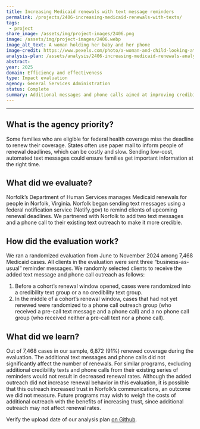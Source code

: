 ```yaml
---
title: Increasing Medicaid renewals with text message reminders
permalink: /projects/2406-increasing-medicaid-renewals-with-texts/
tags: 
 - project
share_image: /assets/img/project-images/2406.png
image: /assets/img/project-images/2406.webp 
image_alt_text: A woman holding her baby and her phone
image-credit: https://www.pexels.com/photo/a-woman-and-child-looking-at-a-cell-phone-27177479/
analysis-plan: /assets/analysis/2406-increasing-medicaid-renewals-analysis-plan.pdf
abstract: 
year: 2025
domain: Efficiency and effectiveness
type: Impact evaluation
agency: General Services Administration
status: Complete
summary: Additional messages and phone calls aimed at improving credibility of government communications did not affect the rate of health coverage renewals
---
```

---
## What is the agency priority? 
Some families who are eligible for federal health coverage miss the deadline to renew their coverage. States often use paper mail to inform people of renewal deadlines, which can be costly and slow. Sending low-cost, automated text messages could ensure families get important information at the right time.

## What did we evaluate?
Norfolk’s Department of Human Services manages Medicaid renewals for people in Norfolk, Virginia. Norfolk began sending text messages using a federal notification service (Notify.gov) to remind clients of upcoming renewal deadlines. We partnered with Norfolk to add two text messages and a phone call to their existing text outreach to make it more credible.

## How did the evaluation work?
We ran a randomized evaluation from June to November 2024 among 7,468 Medicaid cases. All clients in the evaluation were sent three “business-as-usual” reminder messages. We randomly selected clients to receive the added text message and phone call outreach as follows:
1. Before a cohort’s renewal window opened, cases were randomized into a credibility text group or a no credibility text group.
2. In the middle of a cohort’s renewal window, cases that had not yet renewed were randomized to a phone call outreach group (who received a pre-call text message and a phone call) and a no phone call group (who received neither a pre-call text nor a phone call).

## What did we learn?
Out of 7,468 cases in our sample, 6,872 (91%) renewed coverage during the evaluation. The additional text messages and phone calls did not significantly affect the number of renewals. For similar programs, excluding additional credibility texts and phone calls from their existing series of reminders would not result in decreased renewal rates. Although the added outreach did not increase renewal behavior in this evaluation, it is possible that this outreach increased trust in Norfolk’s communications, an outcome we did not measure. Future programs may wish to weigh the costs of additional outreach with the benefits of increasing trust, since additional outreach may not affect renewal rates.

Verify the upload date of our analysis plan <a class="usa-link usa-link--external" href="https://github.com/gsa-oes/office-of-evaluation-sciences/commits/master/assets/analysis/2406-increasing-medicaid-renewals-analysis-plan.pdf">on Github</a>.
